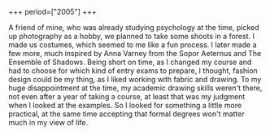 +++
period=["2005"]
+++

A friend of mine, who was already studying psychology at the time, picked up photography as a hobby, we planned to take some shoots in a forest. I made us costumes, which seemed to me like a fun process. I later made a few more, much inspired by Anna Varney from the Sopor Aeternus and The Ensemble of Shadows. Being short on time, as I changed my course and had to choose for which kind of entry exams to prepare, I thought, fashion design could be my thing, as I liked working with fabric and drawing. To my huge disappointment at the time, my academic drawing skills weren't there, not even after a year of taking a course, at least that was my judgment when I looked at the examples. So I looked for something a little more practical, at the same time accepting that formal degrees won't matter much in my view of life.